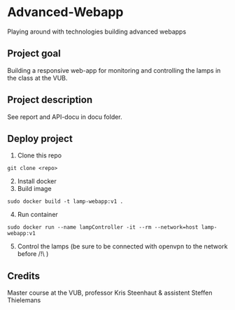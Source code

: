 # Advanced-Webapp
Playing around with technologies building advanced webapps

## Project goal

Building a responsive web-app for monitoring and controlling the lamps in the class at the VUB.

## Project description

See report and API-docu in docu folder.

## Deploy project

1. Clone this repo 
```
git clone <repo>
```
2. Install docker 
3. Build image 
```
sudo docker build -t lamp-webapp:v1 .
```
4. Run container 
```
sudo docker run --name lampController -it --rm --network=host lamp-webapp:v1
```
5. Control the lamps (be sure to be connected with openvpn to the network before /!\ )

## Credits

Master course at the VUB, professor Kris Steenhaut & assistent Steffen Thielemans